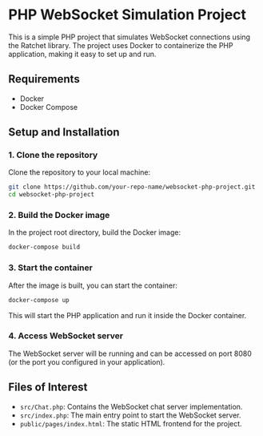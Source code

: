 # PHP WebSocket Simulation Project
This is a simple PHP project that simulates WebSocket connections using the Ratchet library. The project uses Docker to containerize the PHP application, making it easy to set up and run.

## Requirements

- Docker
- Docker Compose

## Setup and Installation

### 1. Clone the repository

Clone the repository to your local machine:

```bash
git clone https://github.com/your-repo-name/websocket-php-project.git
cd websocket-php-project
```

### 2. Build the Docker image

In the project root directory, build the Docker image:

```bash
docker-compose build
```

### 3. Start the container

After the image is built, you can start the container:

```bash
docker-compose up
```

This will start the PHP application and run it inside the Docker container.

### 4. Access WebSocket server
The WebSocket server will be running and can be accessed on port 8080 (or the port you configured in your application).

## Files of Interest
- ```src/Chat.php```: Contains the WebSocket chat server implementation.
- ```src/index.php```: The main entry point to start the WebSocket server.
- ```public/pages/index.html```: The static HTML frontend for the project.


